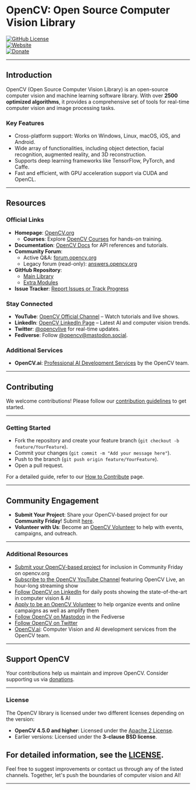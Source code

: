 
# OpenCV: Open Source Computer Vision Library  

[![GitHub License](https://img.shields.io/badge/License-OpenCV%20license-blue)](https://opencv.org/license/)  
[![Website](https://img.shields.io/badge/Website-Visit%20OpenCV-blue)](https://opencv.org)  
[![Donate](https://img.shields.io/badge/Donate-Support%20OpenCV-blue)](https://opencv.org/support/)  



---

## Introduction  

OpenCV (Open Source Computer Vision Library) is an open-source computer vision and machine learning software library. With over **2500 optimized algorithms**, it provides a comprehensive set of tools for real-time computer vision and image processing tasks.  

### Key Features  

- Cross-platform support: Works on Windows, Linux, macOS, iOS, and Android.  
- Wide array of functionalities, including object detection, facial recognition, augmented reality, and 3D reconstruction.  
- Supports deep learning frameworks like TensorFlow, PyTorch, and Caffe.  
- Fast and efficient, with GPU acceleration support via CUDA and OpenCL.  

---


## Resources  

### Official Links  

- **Homepage**: [OpenCV.org](https://opencv.org)  
  - **Courses**: Explore [OpenCV Courses](https://opencv.org/courses) for hands-on training.  
- **Documentation**: [OpenCV Docs](https://docs.opencv.org/4.x/) for API references and tutorials.  
- **Community Forum**:  
  - Active Q&A: [forum.opencv.org](https://forum.opencv.org)  
  - Legacy forum (read-only): [answers.opencv.org](http://answers.opencv.org)  
- **GitHub Repository**:  
  - [Main Library](https://github.com/opencv/opencv)  
  - [Extra Modules](https://github.com/opencv/opencv_contrib)  
- **Issue Tracker**: [Report Issues or Track Progress](https://github.com/opencv/opencv/issues)  

### Stay Connected  

- **YouTube**: [OpenCV Official Channel](http://youtube.com/@opencvofficial) – Watch tutorials and live shows.  
- **LinkedIn**: [OpenCV LinkedIn Page](http://linkedin.com/company/opencv) – Latest AI and computer vision trends.  
- **Twitter**: [@opencvlive](https://twitter.com/opencvlive) for real-time updates.  
- **Fediverse**: Follow [@opencv@mastodon.social](http://mastodon.social/@opencv).  

### Additional Services  

- **OpenCV.ai**: [Professional AI Development Services](https://opencv.ai) by the OpenCV team.  

---

## Contributing  

We welcome contributions! Please follow our [contribution guidelines](https://github.com/opencv/opencv/wiki/How_to_contribute) to get started.  

---

### Getting Started  

- Fork the repository and create your feature branch (`git checkout -b feature/YourFeature`).  
- Commit your changes (`git commit -m "Add your message here"`).  
- Push to the branch (`git push origin feature/YourFeature`).  
- Open a pull request.  

For a detailed guide, refer to our [How to Contribute](https://github.com/opencv/opencv/wiki/How_to_contribute) page.  

---

## Community Engagement  

- **Submit Your Project**: Share your OpenCV-based project for our **Community Friday**! Submit [here](https://form.jotform.com/233105358823151).  
- **Volunteer with Us**: Become an [OpenCV Volunteer](https://form.jotform.com/232745316792159) to help with events, campaigns, and outreach.  

---

### Additional Resources

* [Submit your OpenCV-based project](https://form.jotform.com/233105358823151) for inclusion in Community Friday on opencv.org
* [Subscribe to the OpenCV YouTube Channel](http://youtube.com/@opencvofficial) featuring OpenCV Live, an hour-long streaming show
* [Follow OpenCV on LinkedIn](http://linkedin.com/company/opencv/) for daily posts showing the state-of-the-art in computer vision & AI
* [Apply to be an OpenCV Volunteer](https://form.jotform.com/232745316792159) to help organize events and online campaigns as well as amplify them
* [Follow OpenCV on Mastodon](http://mastodon.social/@opencv) in the Fediverse
* [Follow OpenCV on Twitter](https://twitter.com/opencvlive)
* [OpenCV.ai](https://opencv.ai): Computer Vision and AI development services from the OpenCV team.

---

## Support OpenCV  

Your contributions help us maintain and improve OpenCV. Consider supporting us via [donations](https://opencv.org/support/).  

---
### License  

The OpenCV library is licensed under two different licenses depending on the version:  

- **OpenCV 4.5.0 and higher**: Licensed under the [Apache 2 License](https://opencv.org/license/).  
- Earlier versions: Licensed under the **3-clause BSD license**.  

For detailed information, see the [LICENSE](https://opencv.org/license/).  
---

Feel free to suggest improvements or contact us through any of the listed channels. Together, let's push the boundaries of computer vision and AI!  

---
